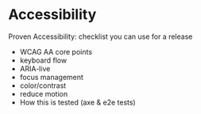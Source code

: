 # Accessibility

Proven Accessibility: checklist you can use for a release
- WCAG AA core points
- keyboard flow
- ARIA-live
- focus management
- color/contrast
- reduce motion
- How this is tested (axe & e2e tests)

